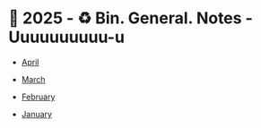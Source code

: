 # 🔷 2025 - ♻️ Bin. General. Notes - Uuuuuuuuuu-u


 - [April](store/chat-1102646132/2025/04)

 - [March](store/chat-1102646132/2025/03)

 - [February](store/chat-1102646132/2025/02)

 - [January](store/chat-1102646132/2025/01)
